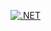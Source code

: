 [![.NET](https://github.com/ostomachion/Website/actions/workflows/dotnet.yml/badge.svg)](https://github.com/ostomachion/Website/actions/workflows/dotnet.yml)
